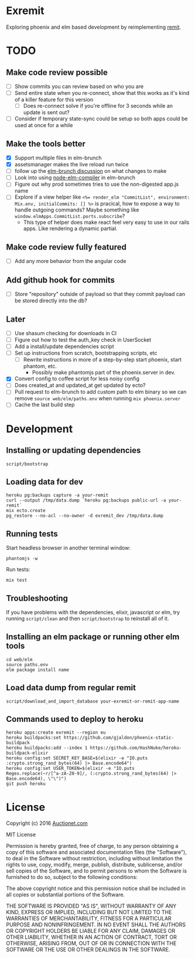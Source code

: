 # Exremit

Exploring phoenix and elm based development by reimplementing [remit](https://github.com/henrik/remit).

# TODO

## Make code review possible

* [ ] Show commits you can review based on who you are
* [ ] Send entire state when you re-connect, show that this works as it's kind of a killer feature for this version
  * [ ] Does re-connect solve if you're offline for 3 seconds while an update is sent out?
* [ ] Consider if temporary state-sync could be setup so both apps could be used at once for a while

## Make the tools better

* [x] Support multiple files in elm-brunch
* [x] assetsmanager makes the live reload run twice
* [ ] follow up the [elm-brunch discussion](https://github.com/madsflensted/elm-brunch/pull/14) on what changes to make
* [ ] Look into using [node-elm-compiler](https://github.com/rtfeldman/node-elm-compiler) in elm-brunch
* [ ] Figure out why prod sometimes tries to use the non-digested app.js name
* [ ] Explore if a view helper like `<%= render_elm "CommitList", environment: Mix.env, initialCommits: [] %>` is pracical, how to expose a way to handle outgoing commands? Maybe something like `window.elmApps.CommitList.ports.subscribe`?
  - This type of helper does make react feel very easy to use in our rails apps. Like rendering a dynamic partial.

## Make code review fully featured

* [ ] Add any more behavior from the angular code

## Add github hook for commits

* [ ] Store "repository" outside of payload so that they commit payload can be stored directly into the db?

## Later

* [ ] Use shasum checking for downloads in CI
* [ ] Figure out how to test the auth\_key check in UserSocket
* [ ] Add a install/update dependencies script
* [ ] Set up instructions from scratch, bootstrapping scripts, etc
  * [ ] Rewrite instructions in more of a step-by-step start phoenix, start phantom, etc.
    - Possibly make phantomjs part of the phoenix.server in dev.
* [x] Convert config to coffee script for less noisy config
* [ ] Does created\_at and updated\_at get updated by ecto?
* [ ] Pull request to elm-brunch to add custom path to elm binary so we can remove `source web/elm/paths.env` when running `mix phoenix.server`
* [ ] Cache the last build step

# Development

## Installing or updating dependencies

    script/bootstrap

## Loading data for dev

    heroku pg:backups capture -a your-remit
    curl --output /tmp/data.dump `heroku pg:backups public-url -a your-remit`
    mix ecto.create
    pg_restore --no-acl --no-owner -d exremit_dev /tmp/data.dump

## Running tests

Start headless browser in another terminal window:

    phantomjs -w

Run tests:

    mix test

## Troubleshooting

If you have problems with the dependencies, elixir, javascript or elm, try running `script/clean` and then `script/bootstrap` to reinstall all of it.

## Installing an elm package or running other elm tools

    cd web/elm
    source paths.env
    elm package install name

## Load data dump from regular remit

    script/download_and_import_database your-exremit-or-remit-app-name

## Commands used to deploy to heroku

    heroku apps:create exremit --region eu
    heroku buildpacks:set https://github.com/gjaldon/phoenix-static-buildpack
    heroku buildpacks:add --index 1 https://github.com/HashNuke/heroku-buildpack-elixir
    heroku config:set SECRET_KEY_BASE=$(elixir -e "IO.puts :crypto.strong_rand_bytes(64) |> Base.encode64")
    heroku config:set USER_TOKEN=$(elixir -e "IO.puts Regex.replace(~r/[^a-zA-Z0-9]/, (:crypto.strong_rand_bytes(64) |> Base.encode64), \"\")")
    git push heroku

# License

Copyright (c) 2016 [Auctionet.com](http://dev.auctionet.com/)

MIT License

Permission is hereby granted, free of charge, to any person obtaining
a copy of this software and associated documentation files (the
"Software"), to deal in the Software without restriction, including
without limitation the rights to use, copy, modify, merge, publish,
distribute, sublicense, and/or sell copies of the Software, and to
permit persons to whom the Software is furnished to do so, subject to
the following conditions:

The above copyright notice and this permission notice shall be
included in all copies or substantial portions of the Software.

THE SOFTWARE IS PROVIDED "AS IS", WITHOUT WARRANTY OF ANY KIND,
EXPRESS OR IMPLIED, INCLUDING BUT NOT LIMITED TO THE WARRANTIES OF
MERCHANTABILITY, FITNESS FOR A PARTICULAR PURPOSE AND
NONINFRINGEMENT. IN NO EVENT SHALL THE AUTHORS OR COPYRIGHT HOLDERS BE
LIABLE FOR ANY CLAIM, DAMAGES OR OTHER LIABILITY, WHETHER IN AN ACTION
OF CONTRACT, TORT OR OTHERWISE, ARISING FROM, OUT OF OR IN CONNECTION
WITH THE SOFTWARE OR THE USE OR OTHER DEALINGS IN THE SOFTWARE.
